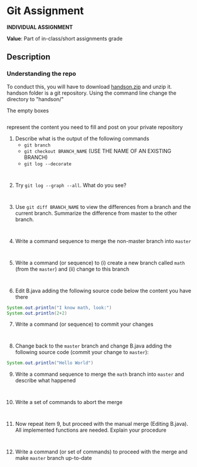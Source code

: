 # Git Assignment

**INDIVIDUAL ASSIGNMENT**

**Value**: Part of in-class/short assignments grade

## Description

### Understanding the repo
To conduct this, you will have to download [handson.zip](handson.zip) and unzip it.
handson folder is a git repository. Using the command line change the directory to "handson/"

The empty boxes
```

```
represent the content you need to fill and post on your private repository


1. Describe what is the output of the following commands
    -  `git branch` 
    -  `git checkout BRANCH_NAME` (USE THE NAME OF AN EXISTING BRANCH)
    -  `git log --decorate`

```


```

2. Try `git log --graph --all`. What do you see?
```


```

3. Use `git diff BRANCH_NAME` to view the differences from a branch and the current branch.
   Summarize the difference from master to the other branch.

```


```

4. Write a command sequence to merge the non-master branch into `master`

```


```


5. Write a command (or sequence) to (i) create a new branch called `math` (from the `master`) 
and (ii) change to this branch

```


```
   
6. Edit B.java adding the following source code below the content you have there
```java
System.out.println("I know math, look:")
System.out.println(2+2)
```

7. Write a command (or sequence) to commit your changes
```


```

8. Change back to the `master` branch and change B.java adding the following source code (commit your change to `master`):
```java
System.out.println("Hello World")
```

9. Write a command sequence to merge the `math` branch into `master` and describe what happened
```


```
   
10. Write a set of commands to abort the merge
```


```
   
11. Now repeat item 9, but proceed with the manual merge (Editing B.java). All implemented functions are needed. Explain your procedure
```


```

12. Write a command (or set of commands) to proceed with the merge and make `master` branch up-to-date
```


```



